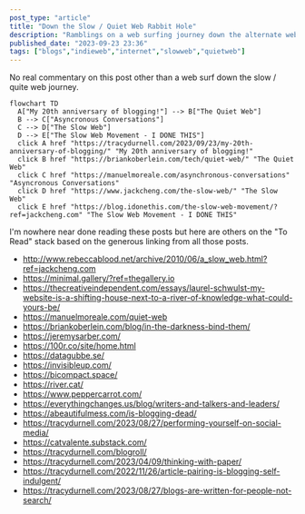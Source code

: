 ```yaml
---
post_type: "article" 
title: "Down the Slow / Quiet Web Rabbit Hole"
description: "Ramblings on a web surfing journey down the alternate web"
published_date: "2023-09-23 23:36"
tags: ["blogs","indieweb","internet","slowweb","quietweb"]
---
```


No real commentary on this post other than a web surf down the slow / quite web journey.

```mermaid
flowchart TD
  A["My 20th anniversary of blogging!"] --> B["The Quiet Web"]
  B --> C["Asyncronous Conversations"]
  C --> D["The Slow Web"]
  D --> E["The Slow Web Movement - I DONE THIS"]
  click A href "https://tracydurnell.com/2023/09/23/my-20th-anniversary-of-blogging/" "My 20th anniversary of blogging!"
  click B href "https://briankoberlein.com/tech/quiet-web/" "The Quiet Web"
  click C href "https://manuelmoreale.com/asynchronous-conversations" "Asyncronous Conversations"
  click D href "https://www.jackcheng.com/the-slow-web/" "The Slow Web"
  click E href "https://blog.idonethis.com/the-slow-web-movement/?ref=jackcheng.com" "The Slow Web Movement - I DONE THIS"
```
 
I'm nowhere near done reading these posts but here are others on the "To Read" stack based on the generous linking from all those posts.

- http://www.rebeccablood.net/archive/2010/06/a_slow_web.html?ref=jackcheng.com
- https://minimal.gallery/?ref=thegallery.io
- https://thecreativeindependent.com/essays/laurel-schwulst-my-website-is-a-shifting-house-next-to-a-river-of-knowledge-what-could-yours-be/
- https://manuelmoreale.com/quiet-web
- https://briankoberlein.com/blog/in-the-darkness-bind-them/
- https://jeremysarber.com/
- https://100r.co/site/home.html
- https://datagubbe.se/
- https://invisibleup.com/
- https://bicompact.space/
- https://river.cat/
- https://www.peppercarrot.com/
- https://everythingchanges.us/blog/writers-and-talkers-and-leaders/
- https://abeautifulmess.com/is-blogging-dead/
- https://tracydurnell.com/2023/08/27/performing-yourself-on-social-media/
- https://catvalente.substack.com/
- https://tracydurnell.com/blogroll/
- https://tracydurnell.com/2023/04/09/thinking-with-paper/
- https://tracydurnell.com/2022/11/26/article-pairing-is-blogging-self-indulgent/
- https://tracydurnell.com/2023/08/27/blogs-are-written-for-people-not-search/
